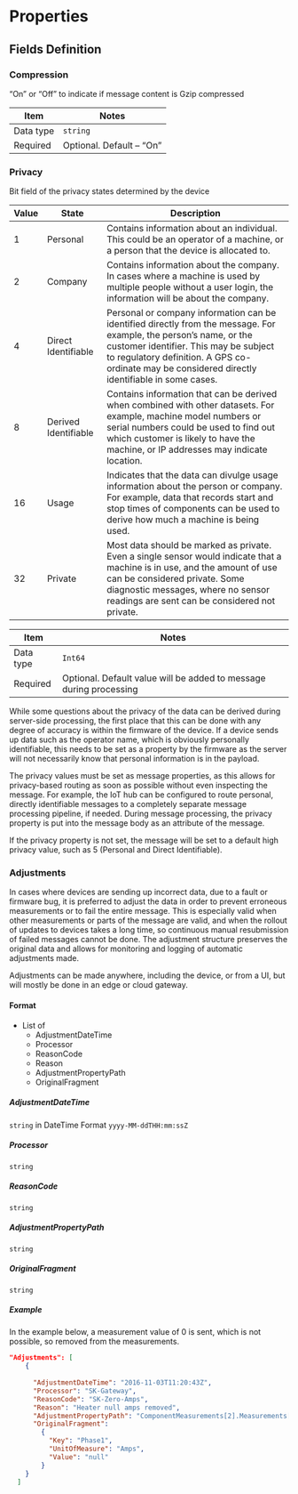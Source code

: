 # Properties

## Fields Definition 

### Compression
“On” or “Off” to indicate if message content is Gzip compressed

Item | Notes
---- | -----
Data type | ```string```
Required | Optional. Default – “On”

### Privacy
Bit field of the privacy states determined by the device

Value | State | Description
----- | ----- | -----------
1 |	Personal |	Contains information about an individual. This could be an operator of a machine, or a person that the device is allocated to.
2 |	Company | Contains information about the company. In cases where a machine is used by multiple people without a user login, the information will be about the company.
4 | Direct Identifiable | Personal or company information can be identified directly from the message. For example, the person’s name, or the customer identifier. This may be subject to regulatory definition. A GPS co-ordinate may be considered directly identifiable in some cases.
8 | Derived Identifiable |Contains information that can be derived when combined with other datasets. For example, machine model numbers or serial numbers could be used to find out which customer is likely to have the machine, or IP addresses may indicate location.
16 | Usage | Indicates that the data can divulge usage information about the person or company. For example, data that records start and stop times of components can be used to derive how much a machine is being used.
32 |Private | Most data should be marked as private. Even a single sensor would indicate that a machine is in use, and the amount of use can be considered private. Some diagnostic messages, where no sensor readings are sent can be considered not private.

Item | Notes
---- | -----
Data type | ```Int64```
Required | Optional. Default value will be added to message during processing

While some questions about the privacy of the data can be derived during server-side processing, the first place that this can be done with any degree of accuracy is within the firmware of the device. If a device sends up data such as the operator name, which is obviously personally identifiable, this needs to be set as a property by the firmware as the server will not necessarily know that personal information is in the payload.

The privacy values must be set as message properties, as this allows for privacy-based routing as soon as possible without even inspecting the message. For example, the IoT hub can be configured to route personal, directly identifiable messages to a completely separate message processing pipeline, if needed.
During message processing, the privacy property is put into the message body as an attribute of the message.

If the privacy property is not set, the message will be set to a default high privacy value, such as 5 (Personal and Direct Identifiable).

### Adjustments
In cases where devices are sending up incorrect data, due to a fault or firmware bug, it is preferred to adjust the data in order to prevent erroneous measurements or to fail the entire message. This is especially valid when other measurements or parts of the message are valid, and when the rollout of updates to devices takes a long time, so continuous manual resubmission of failed messages cannot be done. The adjustment structure preserves the original data and allows for monitoring and logging of automatic adjustments made.

Adjustments can be made anywhere, including the device, or from a UI, but will mostly be done in an edge or cloud gateway.

#### Format

* List of
    * AdjustmentDateTime
    * Processor
    * ReasonCode
    * Reason
    * AdjustmentPropertyPath
    * OriginalFragment

##### AdjustmentDateTime
```string``` in DateTime Format ```yyyy-MM-ddTHH:mm:ssZ```

##### Processor
```string```

##### ReasonCode
```string```

##### AdjustmentPropertyPath
```string```

##### OriginalFragment
```string```

##### Example
In the example below, a measurement value of 0 is sent, which is not possible, so removed from the measurements.
```JSON
"Adjustments": [
    {
      
      "AdjustmentDateTime": "2016-11-03T11:20:43Z",
      "Processor": "SK-Gateway",
      "ReasonCode": "SK-Zero-Amps",
      "Reason": "Heater null amps removed",
      "AdjustmentPropertyPath": "ComponentMeasurements[2].Measurements[0]",
      "OriginalFragment": 
        {
          "Key": "Phase1",
          "UnitOfMeasure": "Amps",
          "Value": "null"
        }
    }
  ]
```

